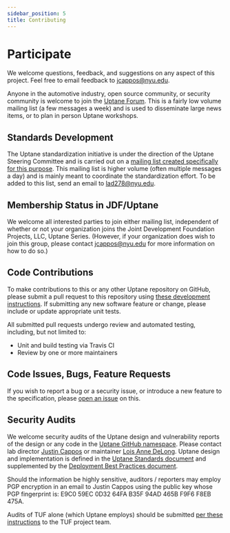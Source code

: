 ```yaml
---
sidebar_position: 5
title: Contributing
---
```


# Participate

We welcome questions, feedback, and suggestions on any aspect of this project. Feel free to email feedback to <jcappos@nyu.edu>.

Anyone in the automotive industry, open source community, or security community is welcome to join the [Uptane Forum](https://groups.google.com/forum/#!forum/uptane-forum). This is a fairly low volume mailing list (a few messages a week) and is used to disseminate large news items, or to plan in person Uptane workshops.

## Standards Development

The Uptane standardization initiative is under the direction of the Uptane Steering Committee and is carried out on a [mailing list created specifically for this purpose](https://groups.google.com/forum/#!forum/uptane-standards). This mailing list is higher volume (often multiple messages a day) and is mainly meant to coordinate the standardization effort. To be added to this list, send an email to <lad278@nyu.edu>.

## Membership Status in JDF/Uptane

We welcome all interested parties to join either mailing list, independent of<br/>
whether or not your organization joins the Joint Development Foundation Projects, LLC, Uptane Series. (However, if your organization does wish to join this group, please contact jcappos@nyu.edu for more information on how to do so.)

## Code Contributions

To make contributions to this or any other Uptane repository on GitHub, please submit a pull request to this repository using [these development instructions](https://github.com/secure-systems-lab/lab-guidelines/blob/master/dev-workflow.md). If submitting any new software feature or change, please include or update appropriate unit tests.

All submitted pull requests undergo review and automated testing, including, but not limited to:

- Unit and build testing via Travis CI
- Review by one or more maintainers

## Code Issues, Bugs, Feature Requests

If you wish to report a bug or a security issue, or introduce a new feature to the specification, please [open an issue](https://github.com/uptane/uptane-standard/issues/new) on this.

## Security Audits

We welcome security audits of the Uptane design and vulnerability reports of the design or any code in the [Uptane GitHub namespace](https://github.com/uptane). Please contact lab director [Justin Cappos](mailto:jcappos@nyu.edu) or maintainer [Lois Anne DeLong](mailto:lad278@nyu.edu). Uptane design and implementation is defined in the [Uptane Standards document](https://uptane.github.io/uptane-standard/uptane-standard.html) and supplemented by the [Deployment Best Practices document](https://uptane.github.io/deployment-considerations/index.html).

Should the information be highly sensitive, auditors / reporters may employ PGP encryption in an email to Justin Cappos using the public key whose PGP fingerprint is: E9C0 59EC 0D32 64FA B35F 94AD 465B F9F6 F8EB 475A.

Audits of TUF alone (which Uptane employs) should be submitted [per these instructions](https://github.com/theupdateframework/tuf/blob/develop/docs/GOVERNANCE.md#tuf-governance) to the TUF project team.
